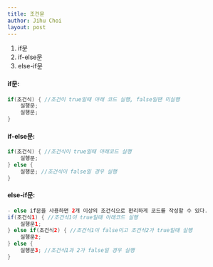 ```yaml
---
title: 조건문
author: Jihu Choi
layout: post
---
```

1. if문
2. if-else문
3. else-if문

#### if문:  
```java  
if(조건식) { //조건이 true일때 아래 코드 실행, false일땐 미실행  
    실행문;  
    실행문;  
}  
``` 
#### if-else문:  
```java  
if(조건식) { //조건식이 true일때 아래코드 실행
    실행문;
} else {
    실행문; //조건식이 false일 경우 실행  
}
```  
#### else-if문:
```java  
- else if문을 사용하면 2개 이상의 조건식으로 편리하게 코드를 작성할 수 있다.
if(조건식1) { //조건식1이 true일때 아래코드 실행
    실행문1;
} else if(조건식2) { //조건식1이 false이고 조건식2가 true일때 실행
    실행문2;
} else {
    실행문3; //조건식1과 2가 false일 경우 실행  
}
``` 
